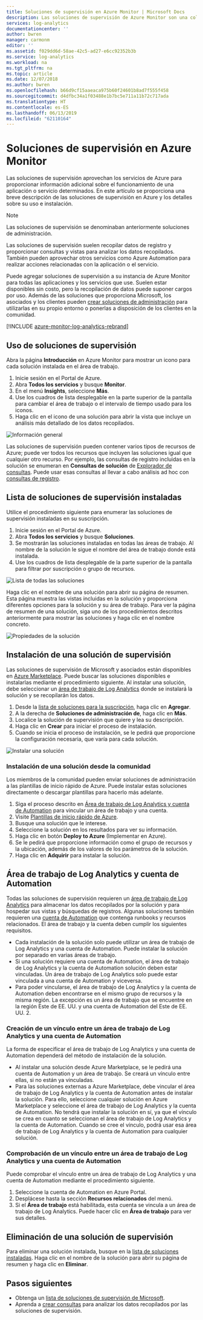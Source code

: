 ```yaml
---
title: Soluciones de supervisión en Azure Monitor | Microsoft Docs
description: Las soluciones de supervisión de Azure Monitor son una colección de reglas de lógica, visualización y adquisición de datos que proporcionan métricas que giran en torno a una determinada área de problemas.  En este artículo se proporciona información sobre la instalación y el uso de soluciones de supervisión.
services: log-analytics
documentationcenter: ''
author: bwren
manager: carmonm
editor: ''
ms.assetid: f029dd6d-58ae-42c5-ad27-e6cc92352b3b
ms.service: log-analytics
ms.workload: na
ms.tgt_pltfrm: na
ms.topic: article
ms.date: 12/07/2018
ms.author: bwren
ms.openlocfilehash: b66d9cf15aaeaca975b60f24601b8ad7f555f458
ms.sourcegitcommit: d4dfbc34a1f03488e1b7bc5e711a11b72c717ada
ms.translationtype: HT
ms.contentlocale: es-ES
ms.lasthandoff: 06/13/2019
ms.locfileid: "62110164"
---
```

# <a name="monitoring-solutions-in-azure-monitor"></a>Soluciones de supervisión en Azure Monitor
Las soluciones de supervisión aprovechan los servicios de Azure para proporcionar información adicional sobre el funcionamiento de una aplicación o servicio determinados. En este artículo se proporciona una breve descripción de las soluciones de supervisión en Azure y los detalles sobre su uso e instalación.

> [!NOTE]
> Las soluciones de supervisión se denominaban anteriormente soluciones de administración.

Las soluciones de supervisión suelen recopilar datos de registro y proporcionar consultas y vistas para analizar los datos recopilados. También pueden aprovechar otros servicios como Azure Automation para realizar acciones relacionadas con la aplicación o el servicio.

Puede agregar soluciones de supervisión a su instancia de Azure Monitor para todas las aplicaciones y los servicios que use. Suelen estar disponibles sin costo, pero la recopilación de datos puede suponer cargos por uso. Además de las soluciones que proporciona Microsoft, los asociados y los clientes pueden [crear soluciones de administración](solutions-creating.md) para utilizarlas en su propio entorno o ponerlas a disposición de los clientes en la comunidad.

[!INCLUDE [azure-monitor-log-analytics-rebrand](../../../includes/azure-monitor-log-analytics-rebrand.md)]

## <a name="use-monitoring-solutions"></a>Uso de soluciones de supervisión
Abra la página **Introducción** en Azure Monitor para mostrar un icono para cada solución instalada en el área de trabajo. 

1. Inicie sesión en el Portal de Azure.
1. Abra **Todos los servicios** y busque **Monitor**.
1. En el menú **Insights**, seleccione **Más**.
1. Use los cuadros de lista desplegable en la parte superior de la pantalla para cambiar el área de trabajo o el intervalo de tiempo usado para los iconos.
1. Haga clic en el icono de una solución para abrir la vista que incluye un análisis más detallado de los datos recopilados.

![Información general](media/solutions/overview.png)

Las soluciones de supervisión pueden contener varios tipos de recursos de Azure; puede ver todos los recursos que incluyen las soluciones igual que cualquier otro recurso. Por ejemplo, las consultas de registro incluidas en la solución se enumeran en **Consultas de solución** de [Explorador de consultas](../log-query/get-started-portal.md#load-queries). Puede usar esas consultas al llevar a cabo análisis ad hoc con [consultas de registro](../log-query/log-query-overview.md).

## <a name="list-installed-monitoring-solutions"></a>Lista de soluciones de supervisión instaladas 
Utilice el procedimiento siguiente para enumerar las soluciones de supervisión instaladas en su suscripción.

1. Inicie sesión en el Portal de Azure.
1. Abra **Todos los servicios** y busque **Soluciones**.
4. Se mostrarán las soluciones instaladas en todas las áreas de trabajo. Al nombre de la solución le sigue el nombre del área de trabajo donde está instalada.
1. Use los cuadros de lista desplegable de la parte superior de la pantalla para filtrar por suscripción o grupo de recursos.


![Lista de todas las soluciones](media/solutions/list-solutions-all.png)

Haga clic en el nombre de una solución para abrir su página de resumen. Esta página muestra las vistas incluidas en la solución y proporciona diferentes opciones para la solución y su área de trabajo. Para ver la página de resumen de una solución, siga uno de los procedimientos descritos anteriormente para mostrar las soluciones y haga clic en el nombre concreto.

![Propiedades de la solución](media/solutions/solution-properties.png)



## <a name="install-a-monitoring-solution"></a>Instalación de una solución de supervisión
Las soluciones de supervisión de Microsoft y asociados están disponibles en [Azure Marketplace](https://azuremarketplace.microsoft.com). Puede buscar las soluciones disponibles e instalarlas mediante el procedimiento siguiente. Al instalar una solución, debe seleccionar un [área de trabajo de Log Analytics](../platform/manage-access.md) donde se instalará la solución y se recopilarán los datos.

1. Desde la [lista de soluciones para la suscripción](#list-installed-monitoring-solutions), haga clic en **Agregar**. 
1. A la derecha de **Soluciones de administración de**, haga clic en **Más**. 
1. Localice la solución de supervisión que quiere y lea su descripción.
1. Haga clic en **Crear** para iniciar el proceso de instalación.
1. Cuando se inicia el proceso de instalación, se le pedirá que proporcione la configuración necesaria, que varía para cada solución.

![Instalar una solución](media/solutions/install-solution.png)

### <a name="install-a-solution-from-the-community"></a>Instalación de una solución desde la comunidad
Los miembros de la comunidad pueden enviar soluciones de administración a las plantillas de inicio rápido de Azure. Puede instalar estas soluciones directamente o descargar plantillas para hacerlo más adelante.

1. Siga el proceso descrito en [Área de trabajo de Log Analytics y cuenta de Automation](#log-analytics-workspace-and-automation-account) para vincular un área de trabajo y una cuenta.
2. Visite [Plantillas de inicio rápido de Azure](https://azure.microsoft.com/documentation/templates/). 
3. Busque una solución que le interese.
4. Seleccione la solución en los resultados para ver su información.
5. Haga clic en botón **Deploy to Azure** (Implementar en Azure).
6. Se le pedirá que proporcione información como el grupo de recursos y la ubicación, además de los valores de los parámetros de la solución.
7. Haga clic en **Adquirir** para instalar la solución.


## <a name="log-analytics-workspace-and-automation-account"></a>Área de trabajo de Log Analytics y cuenta de Automation
Todas las soluciones de supervisión requieren un [área de trabajo de Log Analytics](../platform/manage-access.md) para almacenar los datos recopilados por la solución y para hospedar sus vistas y búsquedas de registros. Algunas soluciones también requieren una [cuenta de Automation](../../automation/automation-security-overview.md#automation-account-overview) que contenga runbooks y recursos relacionados. El área de trabajo y la cuenta deben cumplir los siguientes requisitos.

* Cada instalación de la solución solo puede utilizar un área de trabajo de Log Analytics y una cuenta de Automation. Puede instalar la solución por separado en varias áreas de trabajo.
* Si una solución requiere una cuenta de Automation, el área de trabajo de Log Analytics y la cuenta de Automation solución deben estar vinculadas. Un área de trabajo de Log Analytics solo puede estar vinculada a una cuenta de Automation y viceversa.
* Para poder vincularse, el área de trabajo de Log Analytics y la cuenta de Automation deben encontrarse en el mismo grupo de recursos y la misma región. La excepción es un área de trabajo que se encuentre en la región Este de EE. UU. y una cuenta de Automation del Este de EE. UU. 2.

### <a name="create-a-link-between-a-log-analytics-workspace-and-automation-account"></a>Creación de un vínculo entre un área de trabajo de Log Analytics y una cuenta de Automation
La forma de especificar el área de trabajo de Log Analytics y una cuenta de Automation dependerá del método de instalación de la solución.

* Al instalar una solución desde Azure Marketplace, se le pedirá una cuenta de Automation y un área de trabajo. Se creará un vínculo entre ellas, si no están ya vinculadas.
* Para las soluciones externas a Azure Marketplace, debe vincular el área de trabajo de Log Analytics y la cuenta de Automation antes de instalar la solución. Para ello, seleccione cualquier solución en Azure Marketplace y seleccione el área de trabajo de Log Analytics y la cuenta de Automation. No tendrá que instalar la solución en sí, ya que el vínculo se crea en cuanto se seleccionan el área de trabajo de Log Analytics y la cuenta de Automation. Cuando se cree el vínculo, podrá usar esa área de trabajo de Log Analytics y la cuenta de Automation para cualquier solución.

### <a name="verify-the-link-between-a-log-analytics-workspace-and-automation-account"></a>Comprobación de un vínculo entre un área de trabajo de Log Analytics y una cuenta de Automation
Puede comprobar el vínculo entre un área de trabajo de Log Analytics y una cuenta de Automation mediante el procedimiento siguiente.

1. Seleccione la cuenta de Automation en Azure Portal.
1. Desplácese hasta la sección **Recursos relacionados** del menú.
1. Si el **Área de trabajo** está habilitada, esta cuenta se vincula a un área de trabajo de Log Analytics. Puede hacer clic en **Área de trabajo** para ver sus detalles.

## <a name="remove-a-monitoring-solution"></a>Eliminación de una solución de supervisión
Para eliminar una solución instalada, busque en la [lista de soluciones instaladas](#list-installed-monitoring-solutions). Haga clic en el nombre de la solución para abrir su página de resumen y haga clic en **Eliminar**.


## <a name="next-steps"></a>Pasos siguientes
* Obtenga un [lista de soluciones de supervisión de Microsoft](solutions-inventory.md).
* Aprenda a [crear consultas](../log-query/log-query-overview.md) para analizar los datos recopilados por las soluciones de supervisión.

